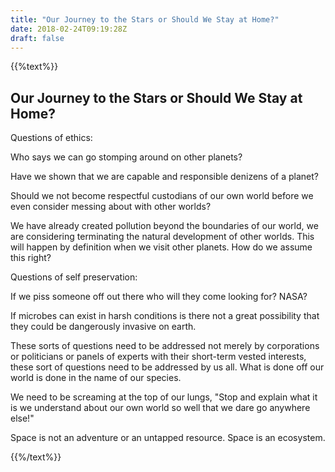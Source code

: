 ```yaml
---
title: "Our Journey to the Stars or Should We Stay at Home?"
date: 2018-02-24T09:19:28Z
draft: false
---
```

{{%text%}}
<h2>Our Journey to the Stars or Should We Stay at Home?</h2>

Questions of ethics:

Who says we can go stomping around on other planets?

Have we shown that we are capable and responsible denizens of a planet? 

Should we not become respectful custodians of our own world before we even consider messing about with other worlds?

We have already created pollution beyond the boundaries of our world, we are considering terminating the natural development of other worlds.  This will happen by definition when we visit other planets.  How do we assume this right?

Questions of self preservation:

If we piss someone off out there who will they come looking for?  NASA?

If microbes can exist in harsh conditions is there not a great possibility that they could be dangerously invasive on earth.

These sorts of questions need to be addressed not merely by corporations or politicians or panels of experts with their short-term vested interests, these sort of questions need to be addressed by us all.  What is done off our world is done in the name of our species.

We need to be screaming at the top of our lungs, "Stop and explain what it is we understand about our own world so well that we dare go anywhere else!" 


Space is not an adventure or an untapped resource.  Space is an ecosystem.

{{%/text%}}
